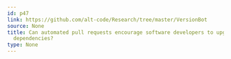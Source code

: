 ```yaml
---
id: p47
link: https://github.com/alt-code/Research/tree/master/VersionBot
source: None
title: Can automated pull requests encourage software developers to upgrade out-of-date
  dependencies?
type: None
---
```

